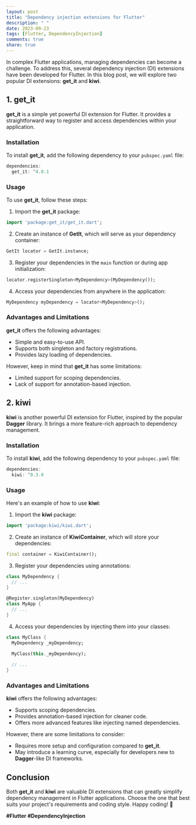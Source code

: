 ```yaml
---
layout: post
title: "Dependency injection extensions for Flutter"
description: " "
date: 2023-09-23
tags: [Flutter, DependencyInjection]
comments: true
share: true
---
```


In complex Flutter applications, managing dependencies can become a challenge. To address this, several dependency injection (DI) extensions have been developed for Flutter. In this blog post, we will explore two popular DI extensions: **get_it** and **kiwi**.

## 1. get_it

**get_it** is a simple yet powerful DI extension for Flutter. It provides a straightforward way to register and access dependencies within your application.

### Installation

To install **get_it**, add the following dependency to your `pubspec.yaml` file:

```dart
dependencies:
  get_it: ^4.0.1
```

### Usage

To use **get_it**, follow these steps:

1. Import the **get_it** package:
```dart
import 'package:get_it/get_it.dart';
```

2. Create an instance of **GetIt**, which will serve as your dependency container:
```dart
GetIt locator = GetIt.instance;
```

3. Register your dependencies in the `main` function or during app initialization:
```dart
locator.registerSingleton<MyDependency>(MyDependency());
```

4. Access your dependencies from anywhere in the application:
```dart
MyDependency myDependency = locator<MyDependency>();
```

### Advantages and Limitations

**get_it** offers the following advantages:

- Simple and easy-to-use API.
- Supports both singleton and factory registrations.
- Provides lazy loading of dependencies.

However, keep in mind that **get_it** has some limitations:

- Limited support for scoping dependencies.
- Lack of support for annotation-based injection.

## 2. kiwi

**kiwi** is another powerful DI extension for Flutter, inspired by the popular **Dagger** library. It brings a more feature-rich approach to dependency management.

### Installation

To install **kiwi**, add the following dependency to your `pubspec.yaml` file:

```dart
dependencies:
  kiwi: ^0.3.0
```

### Usage

Here's an example of how to use **kiwi**:

1. Import the **kiwi** package:
```dart
import 'package:kiwi/kiwi.dart';
```

2. Create an instance of **KiwiContainer**, which will store your dependencies:
```dart
final container = KiwiContainer();
```

3. Register your dependencies using annotations:
```dart
class MyDependency {
  // ...
}

@Register.singleton(MyDependency)
class MyApp {
  // ...
}
```

4. Access your dependencies by injecting them into your classes:
```dart
class MyClass {
  MyDependency _myDependency;

  MyClass(this._myDependency);
  
  // ...
}
```

### Advantages and Limitations

**kiwi** offers the following advantages:

- Supports scoping dependencies.
- Provides annotation-based injection for cleaner code.
- Offers more advanced features like injecting named dependencies.

However, there are some limitations to consider:

- Requires more setup and configuration compared to **get_it**.
- May introduce a learning curve, especially for developers new to **Dagger**-like DI frameworks.

## Conclusion

Both **get_it** and **kiwi** are valuable DI extensions that can greatly simplify dependency management in Flutter applications. Choose the one that best suits your project's requirements and coding style. Happy coding! 🚀

**#Flutter #DependencyInjection**